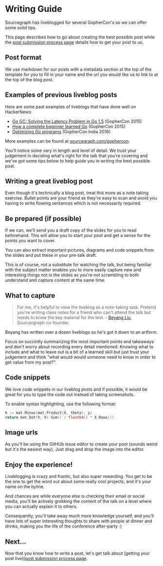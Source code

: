 # Writing Guide

Sourcegraph has liveblogged for several GopherCon's so we can offer some solid tips.

This page describes how to go about creating the best possible post while the [post submission process page](post-submission-process.md) details how to get your post to us.

## Post format

We use markdown for our posts with a metadata section at the top of the template for you to fill in your name and the url you would like us to link to at the top of the blog post.

## Examples of previous liveblog posts 

Here are some past examples of liveblogs that have done well on HackerNews:

 - [Go GC: Solving the Latency Problem in Go 1.5](http://gophercon2015.tumblr.com/post/123574706480/go-gc-solving-the-latency-problem-in-go-15) (GopherCon 2015)
 - [How a complete beginner learned Go](http://gophercon2015.tumblr.com/post/123565059490/how-a-complete-beginner-learned-go-as-her-first) (GopherCon 2015)
 - [Optimizing Go programs](http://gopherconindia.tumblr.com/post/111549295932/jason-moiron-go-faster-optimizing-go-programs) (GopherCon India 2016)

 More examples can be found at [sourcegraph.com/gophercon](sourcegraph.com/gophercon).

 You'll notice some vary in length and level of detail. We trust your judgement in deciding what's right for the talk that you're covering and we've got some tips below to help guide you in writing the best possible post.

## Writing a great liveblog post

Even though it's technically a blog post, treat this more as a note taking exercise. Bullet points are your friend as they're easy to scan and avoid you having to write flowing sentances which is not necessarily required.

## Be prepared (if possible)

If we can, we'll send you a draft copy of the slides for you to read beforehand. This will allow you to start your post and get a sense for the points you want to cover.

You can also extract important pictures, diagrams and code snippets from the slides and put these in your pre-talk draft.

This is of course, not a substitute for watching the talk, but being familiar with the subject matter enables you to more easily capture new and interesting things not in the slides as you're not scrambling to both understand and capture content at the same time.

## What to capture

> For me, it's helpful to view the liveblog as a note-taking task. Pretend you're writing class notes for a friend who can't attend the talk but needs to know the key material for the test. - [Beyang Liu](https://twitter.com/beyang), Sourcergraph co-founder.
 
Beyang has written over a dozen liveblogs so he's got it down to an artform.

Focus on succintly summarizing the most important points and takeaways and don't worry about recording every detail mentioned. Knowing what to include and what to leave out is a bit of a learned skill but just trust your judgement and think "what would would someone need to know in order to get value from my post?".

## Code snippets

We love code snippets in our liveblog posts and if possible, it would be great for you to type the code out instead of taking screenshots.

To enable syntax highlighting, use the following format:

```go
h := mat.Minus(mat.Product(X, theta), y)
return mat.Dot(h, h).Sum() / float64(2 * X.Rows())
```

## Image urls

As you'll be using the GitHUb issue editor to create your post (sounds weird but it's the easiest way), Just drag and drop the image into the editor.

## Enjoy the experience!

Liveblogging is crazy and frantic, but also super rewarding. You get to be the one to get the word out about some really cool projects, and it's your name on the byline. 

And chances are while everyone else is checking their email or social media, you'll be actively grokking the content of the talk on a level where you can actually explain it to others. 

Consequently, you'll take away much more knowledge yourself, and you'll have lots of super interesting thoughts to share with people at dinner and drinks, making you the life of the conference after-party :)

## Next...

Now that you know how to write a post, let's get talk about [getting your post live]([post submission process page](post-submission-process.md).
